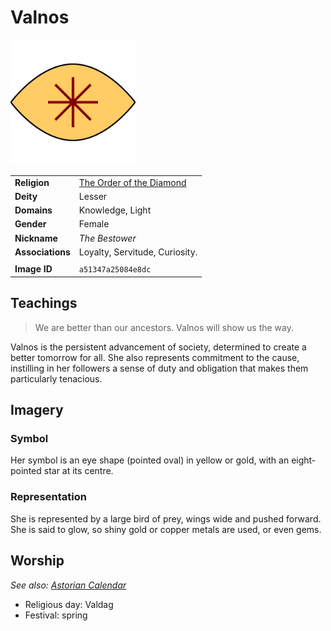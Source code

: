 # Valnos

<img src="https://raw.githubusercontent.com/jesskelsall/astarus-images/main/symbols/a51347a25084e8dc.png" height="200" />

|||
| --- | --- |
| **Religion** | [The Order of the Diamond](../../organisations/the-order-of-the-diamond.md) |
| **Deity** | Lesser |
| **Domains** | Knowledge, Light |
| **Gender** | Female |
| **Nickname** | *The Bestower* |
| **Associations** | Loyalty, Servitude, Curiosity. |
|||
| **Image ID** | `a51347a25084e8dc` |

## Teachings

> We are better than our ancestors. Valnos will show us the way.

Valnos is the persistent advancement of society, determined to create a better tomorrow for all. She also represents commitment to the cause, instilling in her followers a sense of duty and obligation that makes them particularly tenacious.

## Imagery

### Symbol

Her symbol is an eye shape (pointed oval) in yellow or gold, with an eight-pointed star at its centre.

### Representation

She is represented by a large bird of prey, wings wide and pushed forward. She is said to glow, so shiny gold or copper metals are used, or even gems.

## Worship

*See also: [Astorian Calendar](../../history/astorian-calendar.md)*

- Religious day: Valdag
- Festival: spring
